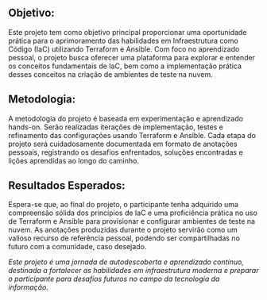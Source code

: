 ## Objetivo:
Este projeto tem como objetivo principal proporcionar uma oportunidade prática para o aprimoramento das habilidades em Infraestrutura como Código (IaC) utilizando Terraform e Ansible. Com foco no aprendizado pessoal, o projeto busca oferecer uma plataforma para explorar e entender os conceitos fundamentais de IaC, bem como a implementação prática desses conceitos na criação de ambientes de teste na nuvem.
## Metodologia:
A metodologia do projeto é baseada em experimentação e aprendizado hands-on. Serão realizadas iterações de implementação, testes e refinamento das configurações usando Terraform e Ansible. Cada etapa do projeto será cuidadosamente documentada em formato de anotações pessoais, registrando os desafios enfrentados, soluções encontradas e lições aprendidas ao longo do caminho.
## Resultados Esperados:
Espera-se que, ao final do projeto, o participante tenha adquirido uma compreensão sólida dos princípios de IaC e uma proficiência prática no uso de Terraform e Ansible para provisionar e configurar ambientes de teste na nuvem. As anotações produzidas durante o projeto servirão como um valioso recurso de referência pessoal, podendo ser compartilhadas no futuro com a comunidade, caso desejado.

*Este projeto é uma jornada de autodescoberta e aprendizado contínuo, destinada a fortalecer as habilidades em infraestrutura moderna e preparar o participante para desafios futuros no campo da tecnologia da informação.*